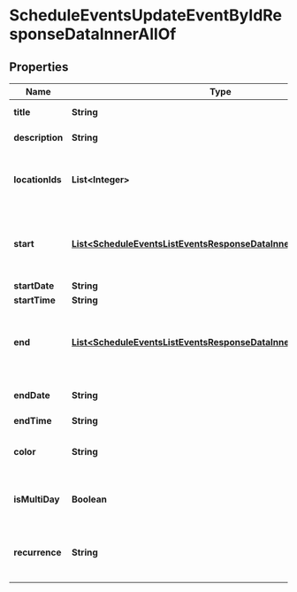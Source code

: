 

# ScheduleEventsUpdateEventByIdResponseDataInnerAllOf


## Properties

| Name | Type | Description | Notes |
|------------ | ------------- | ------------- | -------------|
|**title** | **String** | The name of the event |  |
|**description** | **String** | Description for event |  [optional] |
|**locationIds** | **List&lt;Integer&gt;** | The list of locations where this event occurs |  |
|**start** | [**List&lt;ScheduleEventsListEventsResponseDataInnerAllOf1StartInner&gt;**](ScheduleEventsListEventsResponseDataInnerAllOf1StartInner.md) | The events start date-time for each locations timezone |  [optional] |
|**startDate** | **String** | Start date |  |
|**startTime** | **String** | Start time |  |
|**end** | [**List&lt;ScheduleEventsListEventsResponseDataInnerAllOf1EndInner&gt;**](ScheduleEventsListEventsResponseDataInnerAllOf1EndInner.md) | The events end date-time for each locations timezone |  [optional] |
|**endDate** | **String** | End date for multi-day events |  |
|**endTime** | **String** | End time |  |
|**color** | **String** | A hex number representing the color |  [optional] |
|**isMultiDay** | **Boolean** | If true, the event is a multi-day event |  |
|**recurrence** | **String** | Recurrence rules as defined by the RFC 5545 spec |  [optional] |



